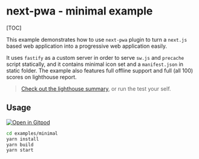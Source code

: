 

# next-pwa - minimal example

[TOC]

This example demonstrates how to use `next-pwa` plugin to turn a `next.js` based web application into a progressive web application easily.

It uses `fastify` as a custom server in order to serve `sw.js` and `precache` script statically, and it contains minimal icon set and a `manifest.json` in static folder. The example also features full offline support and full (all 100) scores on lighthouse report.

> [Check out the lighthouse summary](https://github.com/shadowwalker/next-pwa/blob/master/examples/minimal/lighthouse.pdf), or run the test your self.

## Usage

[![Open in Gitpod](https://img.shields.io/badge/Open%20In-Gitpod.io-%231966D2?style=for-the-badge&logo=gitpod)](https://gitpod.io/#https://github.com/shadowwalker/next-pwa/)

``` bash
cd examples/minimal
yarn install
yarn build
yarn start
```


